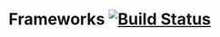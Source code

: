 Frameworks [![Build Status](https://travis-ci.org/unidal/frameworks.png?branch=master)](https://travis-ci.org/unidal/frameworks)
===
